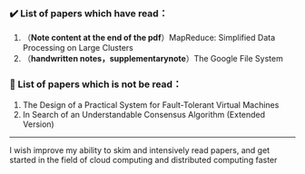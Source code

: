 ### :heavy_check_mark: List of papers which have read：
1. （**Note content at the end of the pdf**）MapReduce: Simplified Data Processing on Large Clusters
2. （**handwritten notes，supplementarynote**）The Google File System

### :calendar: List of papers which is not be read：
1. The Design of a Practical System for Fault-Tolerant Virtual Machines
2. In Search of an Understandable Consensus Algorithm (Extended Version)

---
I wish improve my ability to skim and intensively read papers, and get started in the field of cloud computing and distributed computing faster
